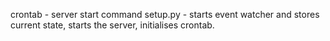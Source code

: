 crontab - server start command
setup.py - starts event watcher and stores current state, starts the server, initialises crontab.
